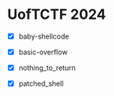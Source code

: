 # UofTCTF 2024

- [x] baby-shellcode
- [x] basic-overflow
- [x] nothing_to_return
- [x] patched_shell

